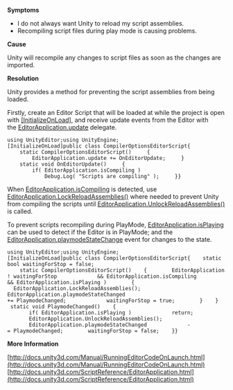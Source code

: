 

**Symptoms**


- I do not always want Unity to reload my script assemblies.
- Recompiling script files during play mode is causing problems.



**Cause**



Unity will recompile any changes to script files as soon as the changes are imported.



**Resolution**



Unity provides a method for preventing the script assemblies from being loaded.



Firstly, create an Editor Script that will be loaded at while the project is open with [[InitializeOnLoad]](http://docs.unity3d.com/ScriptReference/InitializeOnLoadAttribute.html), and receive update events from the Editor with the [EditorApplication.update](http://docs.unity3d.com/ScriptReference/EditorApplication-update.html) delegate.


```
using UnityEditor;using UnityEngine;[InitializeOnLoad]public class CompilerOptionsEditorScript{     static CompilerOptionsEditorScript()     {         EditorApplication.update += OnEditorUpdate;     }      static void OnEditorUpdate()     {         if( EditorApplication.isCompiling )             Debug.Log( "Scripts are compiling" );     }}
```


When [EditorApplication.isCompiling](http://docs.unity3d.com/ScriptReference/EditorApplication-isCompiling.html) is detected, use [EditorApplication.LockReloadAssemblies()](http://docs.unity3d.com/ScriptReference/EditorApplication.LockReloadAssemblies.html) where needed to prevent Unity from compiling the scripts until [EditorApplication.UnlockReloadAssemblies()](http://docs.unity3d.com/ScriptReference/EditorApplication.UnlockReloadAssemblies.html) is called.



To prevent scripts recompiling during PlayMode, [EditorApplication.isPlaying](http://docs.unity3d.com/ScriptReference/EditorApplication-isPlaying.html) can be used to detect if the Editor is in PlayMode; and the [EditorApplication.playmodeStateChange](http://docs.unity3d.com/ScriptReference/EditorApplication-playmodeStateChanged.html) event for changes to the state.


```
using UnityEditor;using UnityEngine;[InitializeOnLoad]public class CompilerOptionsEditorScript{    static bool waitingForStop = false;     static CompilerOptionsEditorScript()    {        EditorApplication.update += OnEditorUpdate;    }    static void OnEditorUpdate()    {        if( ! waitingForStop             && EditorApplication.isCompiling             && EditorApplication.isPlaying )        {             EditorApplication.LockReloadAssemblies();             EditorApplication.playmodeStateChanged                  += PlaymodeChanged;             waitingForStop = true;        }    }    static void PlaymodeChanged()    {        if( EditorApplication.isPlaying )             return;                EditorApplication.UnlockReloadAssemblies();        EditorApplication.playmodeStateChanged             -= PlaymodeChanged;        waitingForStop = false;    }}
```


**More Information**



[http://docs.unity3d.com/Manual/RunningEditorCodeOnLaunch.html](http://docs.unity3d.com/Manual/RunningEditorCodeOnLaunch.html)
[http://docs.unity3d.com/ScriptReference/EditorApplication.html](http://docs.unity3d.com/ScriptReference/EditorApplication.html)


